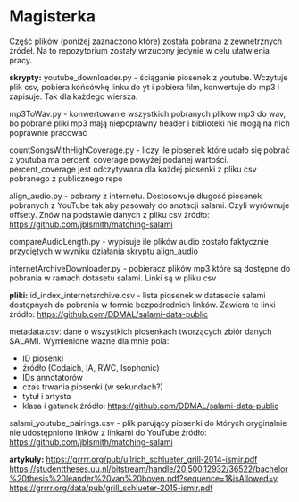 # Magisterka

Część plików (poniżej zaznaczono które) została pobrana z zewnętrznych źródeł. Na to repozytorium zostały wrzucony jedynie w celu ułatwienia pracy.

**skrypty:**
youtube_downloader.py - ściąganie piosenek z youtube. Wczytuje plik csv, pobiera końcówkę linku do yt i pobiera film, konwertuje do mp3 i zapisuje. Tak dla każdego wiersza.

mp3ToWav.py - konwertowanie wszystkich pobranych plików mp3 do wav, bo pobrane pliki mp3 mają niepoprawny header i biblioteki nie mogą na nich poprawnie pracować

countSongsWithHighCoverage.py - liczy ile piosenek które udało się pobrać z youtuba ma percent_coverage powyżej podanej wartości. percent_coverage jest odczytywana dla każdej piosenki z pliku csv pobranego z publicznego repo

align_audio.py - pobrany z internetu. Dostosowuje długość piosenek pobranych z YouTube tak aby pasowały do anotacji salami. Czyli wyrównuje offsety. Znów na podstawie danych z pliku csv
źródło: https://github.com/jblsmith/matching-salami

compareAudioLength.py - wypisuje ile plików audio zostało faktycznie przyciętych w wyniku działania skryptu align_audio

internetArchiveDownloader.py - pobieracz plików mp3 które są dostępne do pobrania w ramach dotasetu salami. Linki są w pliku csv

**pliki:**
id_index_internetarchive.csv - lista piosenek w datasecie salami dostępnych do pobrania w formie bezpośrednich linków. Zawiera te linki
źródło: https://github.com/DDMAL/salami-data-public

metadata.csv:
dane o wszystkich piosenkach tworzących zbiór danych SALAMI. Wymienione ważne dla mnie pola:
- ID piosenki
- źródło (Codaich, IA, RWC, Isophonic)
- IDs annotatorów
- czas trwania piosenki (w sekundach?)
- tytuł i artysta
- klasa i gatunek
źródło: https://github.com/DDMAL/salami-data-public

salami_youtube_pairings.csv - plik parujący piosenki do których oryginalnie nie udostępniono linków z linkami do YouTube
źródło: https://github.com/jblsmith/matching-salami

**artykuły:**
https://grrrr.org/pub/ullrich_schlueter_grill-2014-ismir.pdf
https://studenttheses.uu.nl/bitstream/handle/20.500.12932/36522/bachelor%20thesis%20leander%20van%20boven.pdf?sequence=1&isAllowed=y
https://grrrr.org/data/pub/grill_schlueter-2015-ismir.pdf
